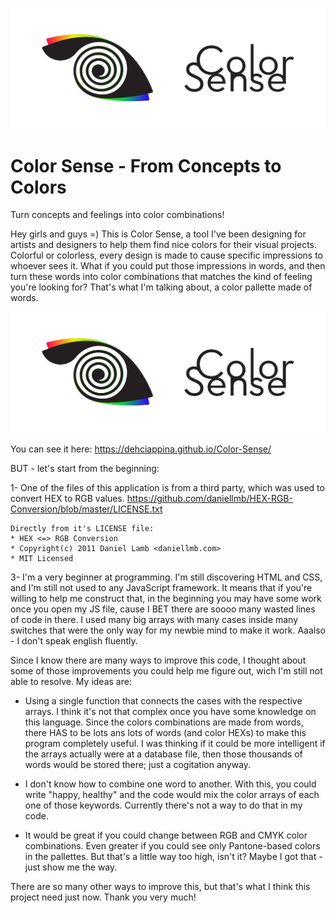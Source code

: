 <p align="center">
  <img src="github_header-01-compressor.jpg">
</p>

# Color Sense - From Concepts to Colors
Turn concepts and feelings into color combinations!

Hey girls and guys =)
This is Color Sense, a tool I've been designing for artists and designers to help them find nice colors for their visual projects. Colorful or colorless, every design is made to cause specific impressions to whoever sees it. What if you could put those impressions in words, and then turn these words into color combinations that matches the kind of feeling you're looking for? That's what I'm talking about, a color pallette made of words.

<img src="github_header-01-compressor.jpg">

You can see it here:
https://dehciappina.github.io/Color-Sense/

BUT - let's start from the beginning:

1- One of the files of this application is from a third party, which was used to convert HEX to RGB values.
https://github.com/daniellmb/HEX-RGB-Conversion/blob/master/LICENSE.txt

    Directly from it's LICENSE file:
    * HEX <=> RGB Conversion
    * Copyright(c) 2011 Daniel Lamb <daniellmb.com>
    * MIT Licensed

3- I'm a very beginner at programming. I'm still discovering HTML and CSS, and I'm still not used to any JavaScript framework. It means that if you're willing to help me construct that, in the beginning you may have some work once you open my JS file, cause I BET there are soooo many wasted lines of code in there. I used many big arrays with many cases inside many switches that were the only way for my newbie mind to make it work. Aaalso - I don't speak english fluently.

Since I know there are many ways to improve this code, I thought about some of those improvements you could help me figure out, wich I'm still not able to resolve. My ideas are:

- Using a single function that connects the cases with the respective arrays. I think it's not that complex once you have some knowledge on this language. Since the colors combinations are made from words, there HAS to be lots ans lots of words (and color HEXs) to make this program completely useful. I was thinking if it could be more intelligent if the arrays actually were at a database file, then those thousands of words would be stored there; just a cogitation anyway.

- I don't know how to combine one word to another. With this, you could write "happy, healthy" and the code would mix the color arrays of each one of those keywords. Currently there's not a way to do that in my code.

- It would be great if you could change between RGB and CMYK color combinations. Even greater if you could see only Pantone-based colors in the pallettes. But that's a little way too high, isn't it? Maybe I got that - just show me the way.

There are so many other ways to improve this, but that's what I think this project need just now.
Thank you very much!
